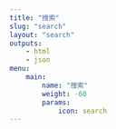 ```yaml
---
title: "搜索"
slug: "search"
layout: "search"
outputs:
    - html
    - json
menu:
    main:
        name: "搜索"
        weight: -60
        params:
            icon: search
---
```

